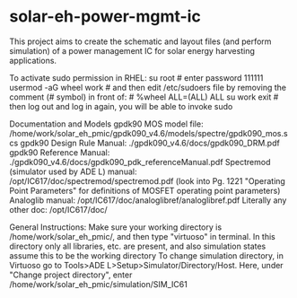 # solar-eh-power-mgmt-ic
This project aims to create the schematic and layout files (and perform simulation) of a power management IC for solar energy harvesting applications.

To activate sudo permission in RHEL:
su root # enter password 111111 
usermod -aG wheel work # and then edit /etc/sudoers file by removing the comment (# symbol) in front of: # %wheel ALL=(ALL) ALL
su work
exit # then log out and log in again, you will be able to invoke sudo

Documentation and Models
gpdk90 MOS model file: /home/work/solar_eh_pmic/gpdk090_v4.6/models/spectre/gpdk090_mos.scs
gpdk90 Design Rule Manual: ./gpdk090_v4.6/docs/gpdk090_DRM.pdf
gpdk90 Reference Manual: ./gpdk090_v4.6/docs/gpdk090_pdk_referenceManual.pdf
Spectremod (simulator used by ADE L) manual: /opt/IC617/doc/spectremod/spectremod.pdf (look into Pg. 1221 "Operating Point Parameters" for definitions of MOSFET operating point parameters)
Analoglib manual: /opt/IC617/doc/analoglibref/analoglibref.pdf
Literally any other doc: /opt/IC617/doc/

General Instructions:
Make sure your working directory is /home/work/solar_eh_pmic/, and then type "virtuoso" in terminal. In this directory only all libraries, etc. are present, and also simulation states assume this to be the working directory
To change simulation directory, in Virtuoso go to Tools>ADE L>Setup>Simulator/Directory/Host. Here, under "Change project directory", enter /home/work/solar_eh_pmic/simulation/SIM_IC61

